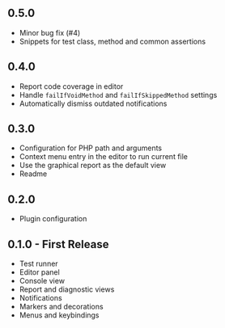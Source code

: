 ## 0.5.0

* Minor bug fix (#4)
* Snippets for test class, method and common assertions

## 0.4.0

* Report code coverage in editor
* Handle `failIfVoidMethod` and `failIfSkippedMethod` settings
* Automatically dismiss outdated notifications

## 0.3.0

* Configuration for PHP path and arguments
* Context menu entry in the editor to run current file
* Use the graphical report as the default view
* Readme

## 0.2.0

* Plugin configuration

## 0.1.0 - First Release

* Test runner
* Editor panel
* Console view
* Report and diagnostic views
* Notifications
* Markers and decorations
* Menus and keybindings
